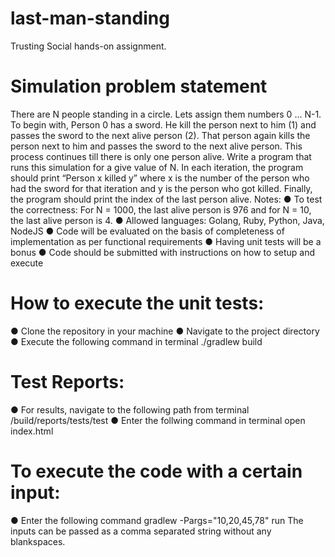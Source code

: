 # last-man-standing
Trusting Social hands-on assignment.

# Simulation problem statement
There are N people standing in a circle. Lets assign them numbers 0 ... N-1. To begin with,
Person 0 has a sword. He kill the person next to him (1) and passes the sword to the next alive
person (2). That person again kills the person next to him and passes the sword to the next alive
person. This process continues till there is only one person alive.
Write a program that runs this simulation for a give value of N. In each iteration, the program
should print “Person x killed y” where x is the number of the person who had the sword for that
iteration and y is the person who got killed.
Finally, the program should print the index of the last person alive.
Notes:
● To test the correctness: For N = 1000, the last alive person is 976 and for N = 10, the last
alive person is 4.
● Allowed languages: Golang, Ruby, Python, Java, NodeJS
● Code will be evaluated on the basis of completeness of implementation as per
functional requirements
● Having unit tests will be a bonus
● Code should be submitted with instructions on how to setup and execute

# How to execute the unit tests:
● Clone the repository in your machine
● Navigate to the project directory
● Execute the following command in terminal
  ./gradlew build
  
# Test Reports:
● For results, navigate to the following path from terminal
  /build/reports/tests/test
● Enter the follwing command in terminal
  open index.html

# To execute the code with a certain input:
● Enter the following command
  gradlew -Pargs="10,20,45,78" run
  The inputs can be passed as a comma separated string without any blankspaces.
